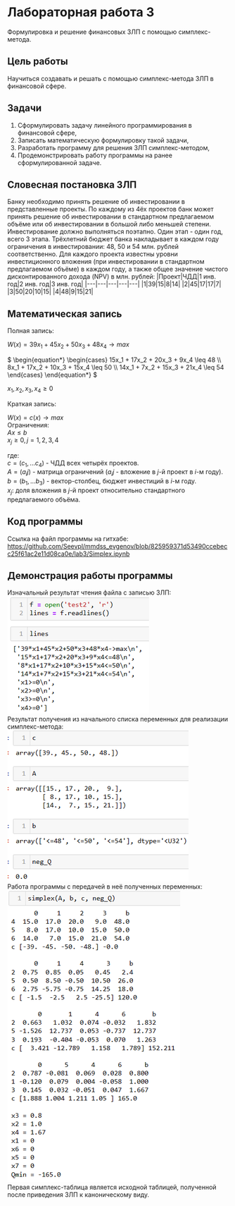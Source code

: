 # Лабораторная работа 3
Формулировка и решение финансовых ЗЛП с помощью симплекс-метода.
## Цель работы
Научиться создавать и решать с помощью симплекс-метода ЗЛП в финансовой сфере.
## Задачи
1. Сформулировать задачу линейного программирования в финансовой сфере,
2. Записать математическую формулировку такой задачи,
3. Разработать программу для решения ЗЛП симплекс-методом,
4. Продемонстрировать работу программы на ранее сформулированной задаче.
## Словесная постановка ЗЛП
Банку необходимо принять решение об инвестировании в представленные проекты. По каждому из 4ёх проектов банк может принять решение об инвестировании в стандартном предлагаемом объёме или об инвестировании в большой либо меньшей степени.\
Инвестирование должно выполняться поэтапно. Один этап - один год, всего 3 этапа. Трёхлетний бюджет банка накладывает в каждом году ограничения в инвестировании: 48, 50 и 54 млн. рублей соответственно. Для каждого проекта известны уровни инвестиционного вложения (при инвестировании в стандартном предлагаемом объёме) в каждом году, а также общее значение чистого дисконтированного дохода (NPV) в млн. рублей:
|Проект|ЧДД|1 инв. год|2 инв. год|3 инв. год|
|---|---|---|---|---|
|1|39|15|8|14|
|2|45|17|17|7|
|3|50|20|10|15|
|4|48|9|15|21|
## Математическая запись
Полная запись:

$W(x) = 39x_1 + 45x_2 + 50x_3 + 48x_4 \rightarrow max$

$`
\begin{equation*}
 \begin{cases}
   15x_1 + 17x_2 + 20x_3 + 9x_4 \leq 48
   \\
   8x_1 + 17x_2 + 10x_3 + 15x_4 \leq 50
   \\
   14x_1 + 7x_2 + 15x_3 + 21x_4 \leq 54
 \end{cases}
\end{equation*}
`$

$x_1, x_2, x_3, x_4 \geq 0$

Краткая запись:

$W(x) = c(x) \rightarrow max$\
Ограничения:\
$Ax \leq b$\
$x_j \geq 0, j = 1, 2, 3, 4$

где:\
$c = (c_1, ... c_4)$ - ЧДД всех четырёх проектов.\
$A = (a_ij)$ - матрица ограничений ($a_ij$ - вложение в $j$-й проект в $i$-м году).\
$b = (b_1, ... b_3)$ - вектор-столбец, бюджет инвестиций в $i$-м году.\
$x_j$: доля вложения в $j$-й проект относительно стандартного предлагаемого объёма. 
## Код программы
Ссылка на файл программы на гитхабе:\
https://github.com/Seevpl/mmdss_evgenov/blob/825959371d53490ccebecc25f61ac2e11d08ca0e/lab3/Simplex.ipynb
## Демонстрация работы программы
Изначальный результат чтения файла с записью ЗЛП:\
![Screenshot of the initial file task parsing](/lab3/img0.png)\
Результат получения из начального списка переменных для реализации симплекс-метода:\
![Screenshot of the initial vars parsed](/lab3/img1.png)\
Работа программы с передачей в неё полученных переменных:\
![Screenshot of the initial vars parsed](/lab3/img2.png)\
Первая симплекс-таблица является исходной таблицей, полученной после приведения ЗЛП к каноническому виду.
